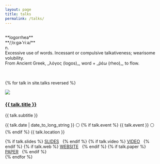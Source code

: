 ```yaml
---
layout: page
title: talks
permalink: /talks/
---
```


<br/>
**logorrhea**<br/>
**/&#716;l&#596;&#720;g&#602;'ri&#720;&#601;/**<br/>
n.<br/>
Excessive use of words. Incessant or compulsive talkativeness; wearisome volubility.<br/>
From Ancient Greek, _λόγος (logos)_, word + _ῥέω (rheo)_, to flow.
<br/>
<br/>
<br/>

{% for talk in site.talks reversed %}
<div class="row">
<div class="col-1-of-3"><img src="{{ talk.img }}"></div>
<div class="col-2-of-3">
    <h3><a href="{{ talk.permalink }}">{{ talk.title }}</a></h3>
    <p>{{ talk.subtitle }}</p>
    <p class="grey">{{ talk.date | date_to_long_string }} ⚪
		{% if talk.event %} {{ talk.event }} ⚪ {% endif %}
		{{ talk.location }}
	</p>
    {% if talk.slides %}
        <a href="{{ talk.slides }}" target="_blank">SLIDES</a>&nbsp;&nbsp;
    {% endif %}
    {% if talk.video %}
        <a href="{{ talk.video }}" target="_blank">VIDEO</a>&nbsp;&nbsp;
    {% endif %}
    {% if talk.web %}
        <a href="{{ talk.web }}" target="_blank">WEBSITE</a>&nbsp;&nbsp;
    {% endif %}
    {% if talk.paper %}
        <a href="{{ talk.paper }}" target="_blank">PAPER</a>&nbsp;&nbsp;
    {% endif %}
</div >
{% endfor %}



